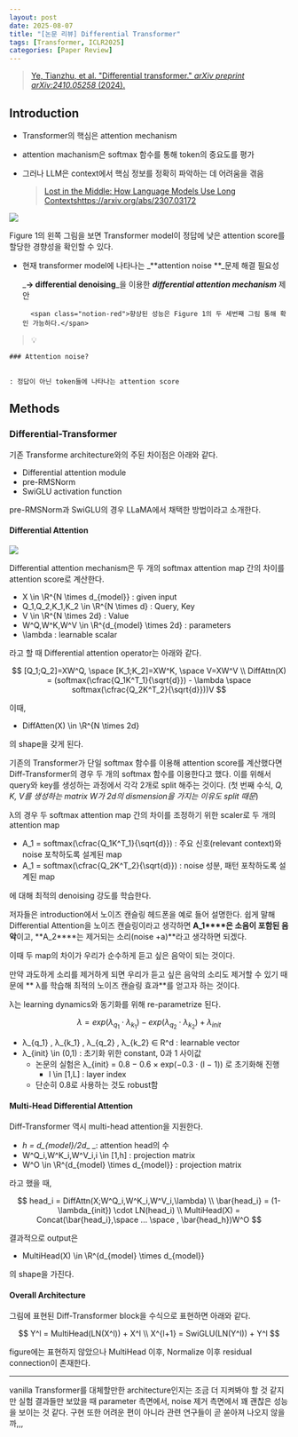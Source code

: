 ```yaml
---
layout: post
date: 2025-08-07
title: "[논문 리뷰] Differential Transformer"
tags: [Transformer, ICLR2025]
categories: [Paper Review]
---
```


> [Ye, Tianzhu, et al. "Differential transformer." ](https://arxiv.org/abs/2410.05258)[_arXiv preprint arXiv:2410.05258_](https://arxiv.org/abs/2410.05258)[ (2024).](https://arxiv.org/abs/2410.05258)



## Introduction

- Transformer의 핵심은 attention mechanism
- attention machanism은 softmax 함수를 통해 token의 중요도를 평가
- 그러나 LLM은 context에서 핵심 정보를 정확히 파악하는 데 어려움을 겪음

	> [Lost in the Middle: How Language Models Use Long Contextshttps://arxiv.org/abs/2307.03172](https://arxiv.org/abs/2307.03172)


![](https://prod-files-secure.s3.us-west-2.amazonaws.com/542b861c-36a8-4051-84e5-8804b6728dba/9083ea56-691a-4752-ae26-47f403431ac8/image.png?X-Amz-Algorithm=AWS4-HMAC-SHA256&X-Amz-Content-Sha256=UNSIGNED-PAYLOAD&X-Amz-Credential=ASIAZI2LB4665GUGD4RM%2F20250908%2Fus-west-2%2Fs3%2Faws4_request&X-Amz-Date=20250908T170116Z&X-Amz-Expires=3600&X-Amz-Security-Token=IQoJb3JpZ2luX2VjEFkaCXVzLXdlc3QtMiJHMEUCIQD5UBJAwItpz0Bp1MfETVBMr%2BDJphAM59UHrXFmXmgV0wIgVljW4SqWXL4rkjw5FrTN6maAcP%2F9GVMERsdZ%2Fx8g%2FCwqiAQIwv%2F%2F%2F%2F%2F%2F%2F%2F%2F%2FARAAGgw2Mzc0MjMxODM4MDUiDGImmGKrWt8RqOsK%2ByrcA4f5n3U08iYneOIlntrQOMkiyiMDCo%2B0%2FljSUw86qtToMPRcoQvy%2BExETh1%2B7AILccv6GG4nVuHBN3%2FIXsE6vp9OCtobHmnsHZezN0oI5dsoQodFStOZZDhtHt4%2BwrIwDuARuoPXLR%2F%2BHlmaUZxOY%2BP3cZZNbvgpvS4PTl%2B66uRQn4cGyjVZIDZ7GtMYM3HrjKaLWMtLqfg32%2BzfC2s14qaFCkgXCCNKnTlS24Q0P0kt7kwUfkVQ%2FMKaCH3VTrwiMQgHMWy%2FfhzT0gHOyo15Hmpefq4m1b9b2NOHJj6RXrZbr%2BGJj0nQHhTCS8Qh0SXkbOiSgW%2BeRwIfrEjWUWw1tPfSXfIiuX3JrBLGsDMfnhHCbGfUsF5HAPaLe6A2GJbO078ED%2BuDAh7cMvXoftC%2B1Vop3wudar%2FDzL44ykCzWha4fL8FD5N098n6rXCJcksbqZzl8c%2FHuOYX3YDH%2BjIvNaUO%2BkM9OUKfG0Qt10pI5qJPEUBerOel2qmPqljd1oiqRsT%2FlsmJ%2FwISMzc1r3ERCrR5N%2Bb9viuWx4WNnfuKts9wZWmlD%2BieDdIYVrGK3Y%2Fi6wTb7SA1c2GLmGzkcgzQwkDUT%2BbpseG5%2BDEzQd8Bzqi7x%2B%2FLpknm1%2BR%2B4JLZMM6U%2FMUGOqUBAJ8EjRKYz5vAZT%2FcGc6hIrOM8YIdjSavcvS3qY2Aqn%2Bpd9teAJCPteqYskYTg9RWineyUU%2BUkkxYOxXm4Ma2DYhfuII2MzVStOEO58tuWtLhVCjS%2BCKTUYiwFh%2FExLPZ58%2BU5enQLZrEXH4Pds7tXosjWeihKl%2FefADOV%2F8Zkm99MF5vFkJJK5qGyxXvqmFK9lPO09880Z1Jp%2Bgajw%2F3Gvd6lHx7&X-Amz-Signature=98db346c20b9af97fa1f541c6f5074978cf7dc006b3afb4106505cc4c32c7ae0&X-Amz-SignedHeaders=host&x-amz-checksum-mode=ENABLED&x-id=GetObject)


Figure 1의 왼쪽 그림을 보면 Transformer model이 정답에 낮은 attention score를 할당한 경향성을 확인할 수 있다.

- 현재 transformer model에 나타나는 _**attention noise **_문제 해결 필요성

	_**→ differential denoising**_을 이용한 _**differential attention mechanism**_ 제안


		<span class="notion-red">향상된 성능은 Figure 1의 두 세번째 그림 통해 확인 가능하다.</span>


> 💡 


	### Attention noise?


	: 정답이 아닌 token들에 나타나는 attention score



## Methods



### Differential-Transformer


기존 Transforme architecture와의 주된 차이점은 아래와 같다.

- Differential attention module
- pre-RMSNorm
- SwiGLU activation function

pre-RMSNorm과 SwiGLU의 경우 LLaMA에서 채택한 방법이라고 소개한다.



#### Differential Attention


![](https://prod-files-secure.s3.us-west-2.amazonaws.com/542b861c-36a8-4051-84e5-8804b6728dba/116d70b2-1963-4810-9167-f4c7d8a06e8f/image.png?X-Amz-Algorithm=AWS4-HMAC-SHA256&X-Amz-Content-Sha256=UNSIGNED-PAYLOAD&X-Amz-Credential=ASIAZI2LB4665GUGD4RM%2F20250908%2Fus-west-2%2Fs3%2Faws4_request&X-Amz-Date=20250908T170116Z&X-Amz-Expires=3600&X-Amz-Security-Token=IQoJb3JpZ2luX2VjEFkaCXVzLXdlc3QtMiJHMEUCIQD5UBJAwItpz0Bp1MfETVBMr%2BDJphAM59UHrXFmXmgV0wIgVljW4SqWXL4rkjw5FrTN6maAcP%2F9GVMERsdZ%2Fx8g%2FCwqiAQIwv%2F%2F%2F%2F%2F%2F%2F%2F%2F%2FARAAGgw2Mzc0MjMxODM4MDUiDGImmGKrWt8RqOsK%2ByrcA4f5n3U08iYneOIlntrQOMkiyiMDCo%2B0%2FljSUw86qtToMPRcoQvy%2BExETh1%2B7AILccv6GG4nVuHBN3%2FIXsE6vp9OCtobHmnsHZezN0oI5dsoQodFStOZZDhtHt4%2BwrIwDuARuoPXLR%2F%2BHlmaUZxOY%2BP3cZZNbvgpvS4PTl%2B66uRQn4cGyjVZIDZ7GtMYM3HrjKaLWMtLqfg32%2BzfC2s14qaFCkgXCCNKnTlS24Q0P0kt7kwUfkVQ%2FMKaCH3VTrwiMQgHMWy%2FfhzT0gHOyo15Hmpefq4m1b9b2NOHJj6RXrZbr%2BGJj0nQHhTCS8Qh0SXkbOiSgW%2BeRwIfrEjWUWw1tPfSXfIiuX3JrBLGsDMfnhHCbGfUsF5HAPaLe6A2GJbO078ED%2BuDAh7cMvXoftC%2B1Vop3wudar%2FDzL44ykCzWha4fL8FD5N098n6rXCJcksbqZzl8c%2FHuOYX3YDH%2BjIvNaUO%2BkM9OUKfG0Qt10pI5qJPEUBerOel2qmPqljd1oiqRsT%2FlsmJ%2FwISMzc1r3ERCrR5N%2Bb9viuWx4WNnfuKts9wZWmlD%2BieDdIYVrGK3Y%2Fi6wTb7SA1c2GLmGzkcgzQwkDUT%2BbpseG5%2BDEzQd8Bzqi7x%2B%2FLpknm1%2BR%2B4JLZMM6U%2FMUGOqUBAJ8EjRKYz5vAZT%2FcGc6hIrOM8YIdjSavcvS3qY2Aqn%2Bpd9teAJCPteqYskYTg9RWineyUU%2BUkkxYOxXm4Ma2DYhfuII2MzVStOEO58tuWtLhVCjS%2BCKTUYiwFh%2FExLPZ58%2BU5enQLZrEXH4Pds7tXosjWeihKl%2FefADOV%2F8Zkm99MF5vFkJJK5qGyxXvqmFK9lPO09880Z1Jp%2Bgajw%2F3Gvd6lHx7&X-Amz-Signature=aefcd495dcc4a2a14c1fe02e18dcfcbf3a6bc47b6d40f644a720669486e4004f&X-Amz-SignedHeaders=host&x-amz-checksum-mode=ENABLED&x-id=GetObject)


Differential attention mechanism은 두 개의 softmax attention map 간의 차이를 attention score로 계산한다.

- X \in \R^{N \times d\_{model}} : given input
- Q\_1,Q\_2,K\_1,K\_2 \in \R^{N \times d} : Query, Key
- V \in \R^{N \times 2d} : Value
- W^Q,W^K,W^V \in \R^{d\_{model} \times 2d} : parameters
- \lambda : learnable scalar

라고 할 때 Differential attention operator는 아래와 같다.


$$
[Q_1;Q_2]=XW^Q, \space [K_1;K_2]=XW^K, \space V=XW^V \\
DiffAttn(X) = (softmax(\cfrac{Q_1K^T_1}{\sqrt{d}}) - \lambda \space softmax(\cfrac{Q_2K^T_2}{\sqrt{d}}))V
$$


이때,

- DiffAtten(X) \in \R^{N \times 2d}

의 shape을 갖게 된다.


기존의 Transformer가 단일 softmax 함수를 이용해 attention score를 계산했다면 Diff-Transformer의 경우 두 개의 softmax 함수를 이용한다고 했다. 이를 위해서 query와 key를 생성하는 과정에서 각각 2개로 split 해주는 것이다. <span class="notion-red">(첫 번째 수식, </span><span class="notion-red">_Q, K, V를 생성하는 matrix W가 2d의 dismension을 가지는 이유도 split 때문_</span><span class="notion-red">)</span>


 λ의 경우 두 softmax attention map 간의 차이를 조정하기 위한 scaler로 두 개의 attention map

- A\_1 = softmax(\cfrac{Q\_1K^T\_1}{\sqrt{d}}) : 주요 신호(relevant context)와 noise 포착하도록 설계된 map
- A\_1 = softmax(\cfrac{Q\_2K^T\_2}{\sqrt{d}}) : noise 성분, 패턴 포착하도록 설계된 map 

에 대해 최적의 denoising 강도를 학습한다.


저자들은 introduction에서 노이즈 캔슬링 헤드폰을 예로 들어 설명한다. 쉽게 말해 Differential Attention을 노이즈 캔슬링이라고 생각하면 **A\_1****은 소음이 포함된 음악**이고, **A\_2****는 제거되는 소리(noise +a)**라고 생각하면 되겠다. 


이때 두 map의 차이가 우리가 순수하게 듣고 싶은 음악이 되는 것이다. 


만약 과도하게 소리를 제거하게 되면 우리가 듣고 싶은 음악의 소리도 제거할 수 있기 때문에 ** λ를 학습해 최적의 노이즈 캔슬링 효과**를 얻고자 하는 것이다.


λ는 learning dynamics와 동기화를 위해 re-parametrize 된다.


$$
\lambda = exp(\lambda_{q_1} \cdot \lambda_{k_1}) - exp(\lambda_{q_2} \cdot \lambda_{k_2}) + \lambda_{init}
$$

- λ\_{q\_1} , λ\_{k\_1} , λ\_{q\_2} , λ\_{k\_2} ∈ R^d : learnable vector
- λ\_{init} \in (0,1) : 초기화 위한 constant, 0과 1 사이값
	- 논문의 실험은 λ\_{init} = 0.8 − 0.6 × exp(−0.3 · (l − 1)) 로 초기화해 진행
		- l \in [1,L] : layer index
	- 단순히 0.8로 사용하는 것도 robust함


#### **Multi-Head Differential Attention**


Diff-Transformer 역시 multi-head attention을 지원한다.

- _h = d\_{model}/2d__ _: attention head의 수
- W^Q\_i,W^K\_i,W^V\_i,i \in [1,h] : projection matrix
- W^O \in \R^{d\_{model} \times d\_{model}} : projection matrix

라고 했을 때,


$$
head_i = DiffAttn(X;W^Q_i,W^K_i,W^V_i,\lambda) \\
\bar{head_i} = (1-\lambda_{init}) \cdot LN(head_i) \\
MultiHead(X) = Concat(\bar{head_i},\space ... \space , \bar{head_h})W^O
$$


결과적으로 output은

- MultiHead(X) \in \R^{d\_{model} \times d\_{model}}

의 shape을 가진다.



#### Overall Architecture


그림에 표현된 Diff-Transformer block을 수식으로 표현하면 아래와 같다.


$$
Y^l = MultiHead(LN(X^l)) + X^l \\
X^{l+1} = SwiGLU(LN(Y^l)) + Y^l
$$


figure에는 표현하지 않았으나 MultiHead 이후, Normalize 이후 residual connection이 존재한다.


---


vanilla Transformer를 대체할만한 architecture인지는 조금 더 지켜봐야 할 것 같지만 실험 결과들만 보았을 때 parameter 측면에서, noise 제거 측면에서 꽤 괜찮은 성능을 보이는 것 같다. 구현 또한 어려운 편이 아니라 관련 연구들이 곧 쏟아져 나오지 않을까,,,

